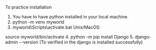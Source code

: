 To practice installation 

1. You have to have python installed in your local machine.
2. python -m venv myworld
3. myworld\Scripts\activate.bat
Unix/MacOS:

source myworld/bin/activate
4. python -m pip install Django
5. django-admin --version (To verified in the django is installed successfully)